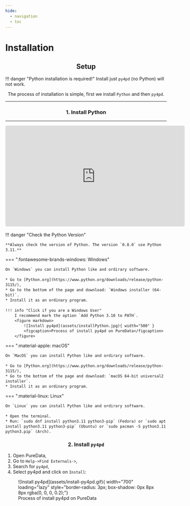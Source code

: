 ```yaml
---
hide:
  - navigation
  - toc
---
```


# Installation

## <h2 align="center"> **Setup** </h2>

!!! danger "Python installation is required!"
Install just `py4pd` (no Python) will not work.

 <p align="center"> The process of installation is simple, first we install <code>Python</code> and then <code>py4pd</code>. </p>

---

### <h3 align="center"> **1. Install Python** </h3>

---

<p align="center">
    <iframe style="border-radius: 5px" width="560" height="315" src="https://www.youtube.com/embed/TVcHzLCmpDM?si=GIkYPPifzjhfFZvM" title="YouTube video player" frameborder="0" allow="accelerometer; autoplay; clipboard-write; encrypted-media; gyroscope; picture-in-picture; web-share" allowfullscreen></iframe>
</p>

!!! danger "Check the Python Version"

    **Always check the version of Python. The version `0.8.0` use Python 3.11.**

=== ":fontawesome-brands-windows: Windows"

    On `Windows` you can install Python like and ordirary software.

    * Go to [Python.org](https://www.python.org/downloads/release/python-3115/),
    * Go to the bottom of the page and download: `Windows installer (64-bit)`.
    * Install it as an ordinary program.

    !!! info "Click if you are a Windows User"
        I recommend mark the option `Add Python 3.10 to PATH`.
        <figure markdown>
            ![Install py4pd](assets/installPython.jpg){ width="500" }
            <figcaption>Process of install py4pd on PureData</figcaption>
        </figure>

=== ":material-apple: macOS"

    On `MacOS` you can install Python like and ordirary software.

    * Go to [Python.org](https://www.python.org/downloads/release/python-3115/),
    * Go to the bottom of the page and download: `macOS 64-bit universal2 installer`.
    * Install it as an ordinary program.

=== ":material-linux: Linux"

    On `Linux` you can install Python like and ordirary software.

    * Open the terminal.
    * Run: `sudo dnf install python3.11 python3-pip` (Fedora) or `sudo apt install python3.11 python3-pip` (Ubuntu) or `sudo pacman -S python3.11 python3.pip` (Arch).

### <h3 align="center"> **2. Install `py4pd`** </h3>

1. Open PureData,
2. Go to `Help->Find Externals->`,
3. Search for `py4pd`,
4. Select py4pd and click on `Install`:

<figure markdown>
  ![Install py4pd](assets/install-py4pd.gif){ width="700" loading="lazy"  style="border-radius: 3px; box-shadow: 0px 8px 8px rgba(0, 0, 0, 0.2);"}
  <figcaption>Process of install py4pd on PureData</figcaption>
</figure>
